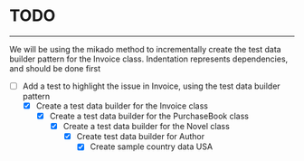 # TODO
------

We will be using the mikado method to incrementally create the test data builder pattern for the Invoice class.
Indentation represents dependencies, and should be done first

- [ ] Add a test to highlight the issue in Invoice, using the test data builder pattern
  - [x] Create a test data builder for the Invoice class
    - [x] Create a test data builder for the PurchaseBook class
      - [x] Create a test data builder for the Novel class
        - [x] Create test data builder for Author
          - [x] Create sample country data USA
